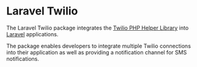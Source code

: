# Laravel Twilio

The Laravel Twilio package integrates the [Twilio PHP Helper Library](https://www.twilio.com/docs/libraries/php) into [Laravel](https://laravel.com) applications.

The package enables developers to integrate multiple Twilio connections into their application as well as providing a notification channel for SMS notifications.

